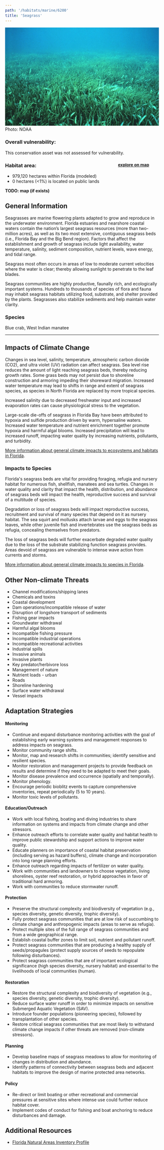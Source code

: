 ```yaml
---
path: '/habitats/marine/6200'
title: 'Seagrass'
---
```


<content-header icon="seagrass" title="Seagrass"></content-header>

<div id="TopSection">

<div class="header-photo"><img src="6200.jpg" alt="Photo for 6200"/>
<figcaption>Photo: NOAA</figcaption></div>

<div>

### Overall vulnerability:

This conservation asset was not assessed for vulnerability.

<h3>Habitat area: 
<a href="/habitats/marine/6200/map" style="float:right;font-size:smaller;margin-right: 2rem;">
<fa-icon name="map"></fa-icon>
explore on map
</a>
</h3>

-   979,120 hectares within Florida (modeled)
-   0 hectares (<1%) is located on public lands

</div>
</div>

**TODO: map (if exists)**

## General Information

Seagrasses are marine flowering plants adapted to grow and reproduce in the underwater environment. Florida estuaries and nearshore coastal waters contain the nation’s largest seagrass resources (more than two-million acres), as well as its two most extensive, contiguous seagrass beds (i.e., Florida Bay and the Big Bend region). Factors that affect the establishment and growth of seagrass include light availability, water temperature, salinity, sediment composition, nutrient levels, wave energy, and tidal range. 

Seagrass most often occurs in areas of low to moderate current velocities where the water is clear; thereby allowing sunlight to penetrate to the leaf blades. 

Seagrass communities are highly productive, faunally rich, and ecologically important systems. Hundreds to thousands of species of flora and fauna may inhabit seagrass habitats utilizing food, substrate, and shelter provided by the plants. Seagrasses also stabilize sediments and help maintain water clarity.





### Species

Blue crab, West Indian manatee

<hr />

## Impacts of Climate Change

Changes in sea level, salinity, temperature, atmospheric carbon dioxide (CO2), and ultra violet (UV) radiation can affect seagrass.  Sea level rise reduces the amount of light reaching seagrass beds, thereby reducing growth rates.  Some grass beds may not persist due to shoreline construction and armoring impeding their shoreward migration. Increased water temperature may lead to shifts in range and extent of seagrass species, as species in North Florida are replaced by more tropical species.  

Increased salinity due to decreased freshwater input and increased evaporation rates can cause physiological stress to the vegetation.  

Large-scale die-offs of seagrass in Florida Bay have been attributed to hypoxia and sulfide production driven by warm, hypersaline waters.  Increased water temperature and nutrient enrichment together promote hypoxia and harmful algal blooms.   Increased precipitation will lead to increased runoff, impacting water quality by increasing nutrients, pollutants, and turbidity.



[More information about general climate impacts to ecosystems and habitats in Florida](/impacts/habitats).

### Impacts to Species

Florida's seagrass beds are vital for providing foraging, refugia and nursery habitat for numerous fish, shellfish, manatees and sea turtles.  Changes in water quality and clarity that impact the health, distribution, and abundance of seagrass beds will impact the health, reproductive success and survival of a multitude of species.  

Degradation or loss of seagrass beds will impact reproductive success, recruitment and survival of many species that depend on it as nursery habitat.  The sea squirt and mollusks attach larvae and eggs to the seagrass leaves, while other juvenile fish and invertebrates use the seagrass beds as refugia, concealing themselves from predators.  

The loss of seagrass beds will further exacerbate degraded water quality due to the loss of the substrate stabilizing function seagrass provides.  Areas devoid of seagrass are vulnerable to intense wave action from currents and storms.

[More information about general climate impacts to species in Florida](/impacts/species).

## Other Non-climate Threats

-	Channel modifications/shipping lanes
-	Chemicals and toxins
-	Coastal development
-	Dam operations/incompatible release of water
-	Disruption of longshore transport of sediments
-	Fishing gear impacts
-	Groundwater withdrawal
-	Harmful algal blooms
-	Incompatible fishing pressure
-	Incompatible industrial operations
-	Incompatible recreational activities
-	Industrial spills
-	Invasive animals
-	Invasive plants
-	Key predator/herbivore loss
-	Management of nature
-	Nutrient loads - urban
-	Roads
-	Shoreline hardening
-	Surface water withdrawal
-	Vessel impacts


## Adaptation Strategies

#### Monitoring

- Continue and expand disturbance monitoring activities with the goal of establishing early warning systems and management responses to address impacts on seagrass.
- Monitor community range shifts.
- Monitor, map and research shifts in communities; identify sensitive and resilient species.
- Monitor restoration and management projects to provide feedback on results and determine if they need to be adapted to meet their goals.
- Monitor disease prevalence and occurrence (spatially and temporally).
- Monitor phenology.
- Encourage periodic bioblitz events to capture comprehensive inventories, repeat periodically (5 to 10 years).
- Monitor toxic levels of pollutants.


#### Education/Outreach

- Work with local fishing, boating and diving industries to share information on systems and impacts from climate change and other stressors.
- Enhance outreach efforts to correlate water quality and habitat health to improve public stewardship and support actions to improve water quality.
- Educate planners on importance of coastal habitat preservation (including serving as hazard buffers), climate change and incorporation into long range planning efforts.
- Enhance outreach regarding impacts of fertilizer on water quality.
- Work with communities and landowners to choose vegetation, living shorelines, oyster reef restoration, or hybrid approaches in favor of traditional hard armoring.
- Work with communities to reduce stormwater runoff.


#### Protection

- Preserve the structural complexity and biodiversity of vegetation (e.g., species diversity, genetic diversity, trophic diversity).
- Fully protect seagrass communities that are at low risk of succumbing to climate change and anthropogenic impacts (areas to serve as refugia).
- Protect multiple sites of the full range of seagrass communities and from a wide geographical range.
- Establish coastal buffer zones to limit soil, nutrient and pollutant runoff.
- Protect seagrass communities that are producing a healthy supply of seeds/propagules (protect supply sources of seeds to repopulate following disturbances).
- Protect seagrass communities that are of important ecological significance (high species diversity, nursery habitat) and essential to the livelihoods of local communities (human).


#### Restoration

- Restore the structural complexity and biodiversity of vegetation (e.g., species diversity, genetic diversity, trophic diversity).
- Reduce surface water runoff in order to minimize impacts on sensitive Submerged Aquatic Vegetation (SAV).
- Introduce founder populations (pioneering species), followed by transplantation of other species.
- Restore critical seagrass communities that are most likely to withstand climate change impacts if other threats are removed (non-climate stressors).


#### Planning

- Develop baseline maps of seagrass meadows to allow for monitoring of changes in distribution and abundance.
- Identify patterns of connectivity between seagrass beds and adjacent habitats to improve the design of marine protected area networks.


#### Policy

- Re-direct or limit boating or other recreational and commercial pressures at sensitive sites where intense use could further reduce habitat cover.
- Implement codes of conduct for fishing and boat anchoring to reduce disturbances and damage.




## Additional Resources

 - [Florida Natural Areas Inventory Profile](http://www.fnai.org/PDF/NC/Marine_Estuarine.pdf)
